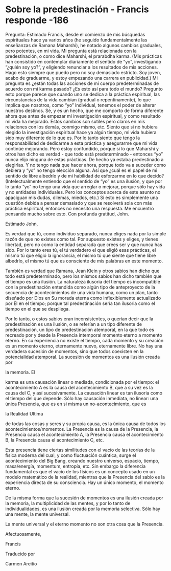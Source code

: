 # Sobre la predestinación - Francis responde -186 

Pregunta: Estimado Francis, desde el comienzo de mis búsquedas espirituales hace ya varios años (he seguido fundamentalmente las enseñanzas de Ramana Maharshi), he notado algunos cambios graduales, pero potentes, en mi vida. Mi pregunta está relacionada con la predestinación, o como dice Maharshi, el prarabdha karma. (Mis prácticas han consistido en contemplar diariamente el sentido de “yo”, investigando “¿quién soy yo?”, y eligiendo renunciar a los resultados de mis acciones. Hago esto siempre que puedo pero no soy demasiado estricto. Soy joven, acabo de graduarme, y estoy empezando una carrera en publicidad.) Mi pregunta es ¿están todas las acciones de mi cuerpo predeterminadas de acuerdo con mi karma pasado? ¿Es esto así para todo el mundo? Pregunto esto porque parece que cuando uno se dedica a la práctica espiritual, las circunstancias de la vida cambian (gradual o repentinamente), lo que implica que nosotros, como “yo” individual, tenemos el poder de alterar nuestros destinos. Sé, y es un hecho, que me comporto de forma diferente ahora que antes de empezar mi investigación espiritual, y como resultado mi vida ha mejorado. Estos cambios son sutiles pero claros en mis relaciones con los demás, conmigo mismo, etc. Siento que si no hubiera elegido la investigación espiritual hace ya algún tiempo, mi vida hubiera sido muy diferente de lo que es. Por lo tanto siento que tengo la responsabilidad de dedicarme a esta práctica y asegurarme que mi vida continúe mejorando. Pero estoy confundido, porque si lo que Maharshi y otros han dicho es verdad - que todo está predeterminado - entonces “yo” nunca elijo ninguna de estas prácticas. De hecho ya estaba predestinado a elegirlas. Y no tengo nada que hacer ahora, porque todo va a suceder como debiera y “yo” no tengo elección alguna. Así que ¿cuál es el papel de mi sentido de libre albedrío y de mi habilidad de esforzarme en lo que decido? (Intelectualmente entiendo que el sentido de “yo” es una ilusión, y que por lo tanto “yo” no tengo una vida que arreglar o mejorar, porque sólo hay vida y no entidades individuales. Pero los conceptos acerca de este asunto no apaciguan mis dudas, dilemas, miedos, etc.) Si esto es simplemente una cuestión debida a pensar demasiado y que se resolverá sola con más práctica espiritual, entonces no necesito una respuesta. Me encuentro pensando mucho sobre esto. Con profunda gratitud, John.

Estimado John,

Es verdad que tú, como individuo separado, nunca eliges nada por la simple razón de que no existes como tal. Por supuesto existes y eliges, y tienes libertad, pero no como la entidad separada que crees ser y que nunca has sido. Por lo tanto eres tú, el tú verdadero el que eligió esas prácticas, el mismo tú que eligió la ignorancia, el mismo tú que siente que tiene libre albedrío, el mismo tú que es consciente de mis palabras en este momento.

También es verdad que Ramana, Jean Klein y otros sabios han dicho que todo está predeterminado, pero los mismos sabios han dicho también que el tiempo es una ilusión. La naturaleza ilusoria del tiempo es incompatible con la predestinación entendida como algún tipo de anteproyecto de la secuencia de acontecimientos de una vida humana, como un plan, tanto diseñado por Dios en Su morada eterna como inflexiblemente actualizado por El en el tiempo; porque tal predestinación sería tan ilusoria como el tiempo en el que se despliega.

Por lo tanto, o estos sabios eran inconsistentes, o querían decir que la predestinación es una ilusión, o se referían a un tipo diferente de predestinación, un tipo de predestinación atemporal, en la que todo es recreado por y desde la Presencia intemporal momento eterno a momento eterno. En su experiencia no existe el tiempo, cada momento y su creación es un momento eterno, eternamente nuevo, eternamente libre. No hay una verdadera sucesión de momentos, sino que todos coexisten en la potencialidad atemporal. La sucesión de momentos es una ilusión creada por 

la memoria. El

 karma es una causación linear o mediada, condicionada por el tiempo: el acontecimiento A es la causa del acontecimiento B, que a su vez es la causa del C, y así sucesivamente. La causación linear es tan ilusoria como el tiempo del que depende. Sólo hay causación inmediata, no linear: una única Presencia, que es en si misma un no-acontecimiento, que es 

la Realidad Ultima

 de todas las cosas y seres y su propia causa, es la única causa de todos los acontecimientos/momentos. La Presencia es la causa de la Presencia, la Presencia causa el acontecimiento A, la Presencia causa el acontecimiento B, la Presencia causa el acontecimiento C, etc. 

Esta presencia tiene ciertas similitudes con el vacío de las teorías de la física moderna del cual, y como fluctuación cuántica, surge el acontecimiento del Big Bang, creando nuestro universo, espacio, tiempo, masa/energía, momentum, entropía, etc. Sin embargo la diferencia fundamental es que el vacío de los físicos es un concepto usado en un modelo matemático de la realidad, mientras que la Presencia del sabio es la experiencia directa de su consciencia. Hay un único momento, el momento eterno.

De la misma forma que la sucesión de momentos es una ilusión creada por la memoria, la multiplicidad de las mentes, y por lo tanto de individualidades, es una ilusión creada por la memoria selectiva. Sólo hay una mente, la mente universal.

La mente universal y el eterno momento no son otra cosa que la Presencia.

Afectuosamente, 

Francis

Traducido por 

Carmen Areitio

